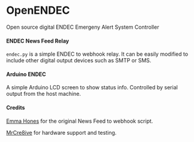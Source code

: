 # OpenENDEC
Open source digital ENDEC Emergeny Alert System Controller

#### ENDEC News Feed Relay
`endec.py` is a simple ENDEC to webhook relay. It can be easily modified to include other digital output devices such as SMTP or SMS.

#### Arduino ENDEC
A simple Arduino LCD screen to show status info. Controlled by serial output from the host machine.

#### Credits
[Emma Hones](https://github.com/kernelpanic3) for the original News Feed to webhook script.

[MrCre8ive](https://github.com/MrCre8ive) for hardware support and testing.
